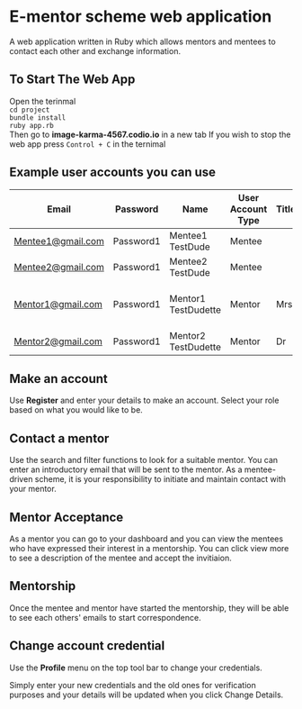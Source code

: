 # E-mentor scheme web application

A web application written in Ruby which allows mentors and mentees to contact each other and exchange information.

## To Start The Web App
Open the terinmal  
``cd project``  
``bundle install``  
``ruby app.rb``  
Then go to **image-karma-4567.codio.io** in a new tab
If you wish to stop the web app press ``Control + C`` in the ternimal  

## Example user accounts you can use

| Email             | Password  | Name                | User Account Type | Title | Job Title    | Industry Sector                | University       | Degree           | Telephone     |
| ----------------- | ----------| ------------------- | ----------------- | ----- | ------------ | ------------------------------ | ---------------- | ---------------- | --------------|
| Mentee1@gmail.com | Password1 | Mentee1 TestDude    | Mentee            |       |              |                                | Uni of Sheffield | Computer Science | 0114 222 9134 |
| Mentee2@gmail.com | Password1 | Mentee2 TestDude    | Mentee            |       |              |                                | Uni of Sheffield | Computer Science | 0114 222 9134 |
| Mentor1@gmail.com | Password1 | Mentor1 TestDudette | Mentor            | Mrs   | Professor    | Teacher training and education |                  |                  |               |
| Mentor2@gmail.com | Password1 | Mentor2 TestDudette | Mentor            | Dr    | System Admin | Infomation technology          |                  |                  |               |

## Make an account
Use **Register** and enter your details to make an account. Select your role based on what you would like to be.

## Contact a mentor
Use the search and filter functions to look for a suitable mentor. You can enter an introductory email that will be
sent to the mentor. As a mentee-driven scheme, it is your responsibility to initiate and maintain contact with 
your mentor. 

## Mentor Acceptance
As a mentor you can go to your dashboard and you can view the mentees who have expressed their interest in a 
mentorship. You can click view more to see a description of the mentee and accept the invitiaion.

## Mentorship
Once the mentee and mentor have started the mentorship, they will be able to see each others' emails to start 
correspondence.

## Change account credential
Use the **Profile** menu on the top tool bar to change your credentials.

Simply enter your new credentials and the old ones for verification purposes and your details will be updated
when you click Change Details.